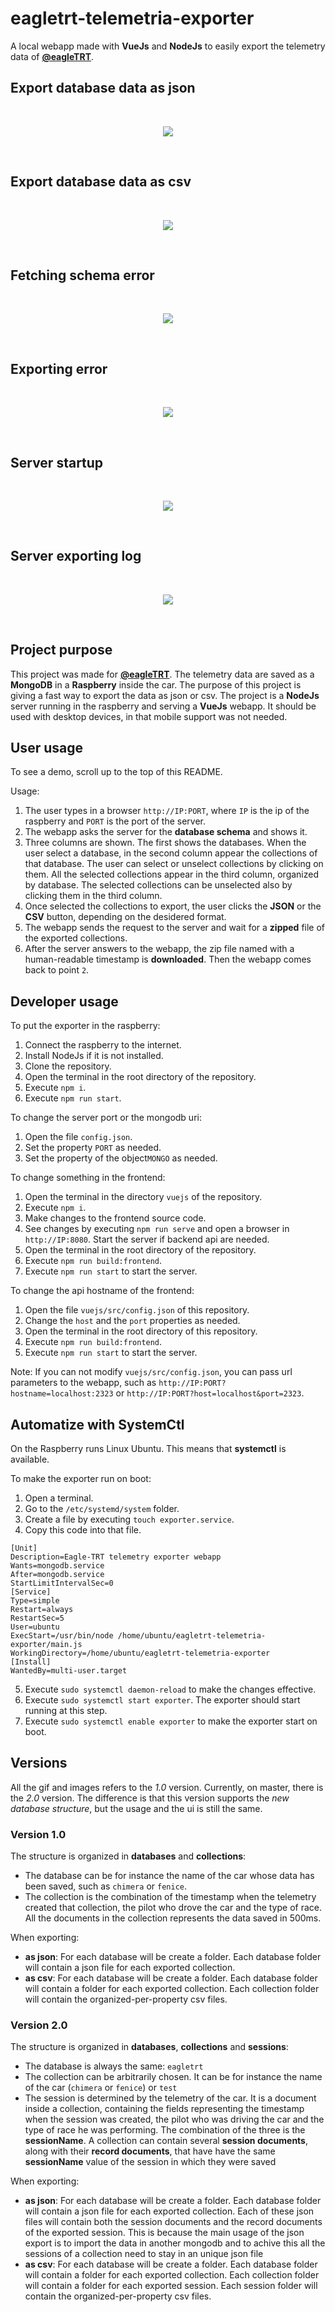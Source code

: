 # eagletrt-telemetria-exporter

A local webapp made with **VueJs** and **NodeJs** to easily export the telemetry data of **[@eagleTRT](https://github.com/eagletrt)**.

## Export database data as json

<br />
<p align="center">
  <img src="https://github.com/euberdeveloper/eagletrt-telemetria-exporter/raw/master/docs/assets/demo_json.gif">
</p>
<br />

## Export database data as csv

<br />
<p align="center">
  <img src="https://github.com/euberdeveloper/eagletrt-telemetria-exporter/raw/master/docs/assets/demo_csv.gif">
</p>
<br />

## Fetching schema error

<br />
<p align="center">
  <img src="https://github.com/euberdeveloper/eagletrt-telemetria-exporter/raw/master/docs/assets/fetching_database_error.png">
</p>
<br />

## Exporting error

<br />
<p align="center">
  <img src="https://github.com/euberdeveloper/eagletrt-telemetria-exporter/raw/master/docs/assets/exporting_error.png">
</p>
<br />

## Server startup

<br />
<p align="center">
  <img src="https://github.com/euberdeveloper/eagletrt-telemetria-exporter/raw/master/docs/assets/server_start_log.gif">
</p>
<br />

## Server exporting log

<br />
<p align="center">
  <img src="https://github.com/euberdeveloper/eagletrt-telemetria-exporter/raw/master/docs/assets/server_export_log.gif">
</p>
<br />

## Project purpose

This project was made for **[@eagleTRT](https://github.com/eagletrt)**. The telemetry data are saved as a **MongoDB** in a **Raspberry** inside the car. The purpose of this project is giving a fast way to export the data as json or csv. The project is a **NodeJs** server running in the raspberry and serving a **VueJs** webapp. It should be used with desktop devices, in that mobile support was not needed.

## User usage

To see a demo, scroll up to the top of this README.

Usage:

1. The user types in a browser `http://IP:PORT`, where `IP` is the ip of the raspberry and `PORT` is the port of the server.
2. The webapp asks the server for the **database schema** and shows it.
3. Three columns are shown. The first shows the databases. When the user select a database, in the second column appear the collections of that database. The user can select or unselect collections by clicking on them. All the selected collections appear in the third column, organized by database. The selected collections can be unselected also by clicking them in the third column.
4. Once selected the collections to export, the user clicks the **JSON** or the **CSV** button, depending on the desidered format.
5. The webapp sends the request to the server and wait for a **zipped** file of the exported collections.
6. After the server answers to the webapp, the zip file named with a human-readable timestamp is **downloaded**. Then the webapp comes back to point `2`.

## Developer usage

To put the exporter in the raspberry:

1. Connect the raspberry to the internet.
2. Install NodeJs if it is not installed.
3. Clone the repository.
4. Open the terminal in the root directory of the repository.
5. Execute `npm i`.
6. Execute `npm run start`.

To change the server port or the mongodb uri:

1. Open the file `config.json`.
2. Set the property `PORT` as needed.
3. Set the property of the object`MONGO` as needed.

To change something in the frontend:

1. Open the terminal in the directory `vuejs` of the repository.
2. Execute `npm i`.
3. Make changes to the frontend source code.
4. See changes by executing `npm run serve` and open a browser in `http://IP:8080`. Start the server if backend api are needed.
5. Open the terminal in the root directory of the repository.
6. Execute `npm run build:frontend`.
7. Execute `npm run start` to start the server.

To change the api hostname of the frontend:

1. Open the file `vuejs/src/config.json` of this repository.
2. Change the `host` and the `port` properties as needed.
3. Open the terminal in the root directory of this repository.
4. Execute `npm run build:frontend`.
5. Execute `npm run start` to start the server.

Note: If you can not modify `vuejs/src/config.json`, you can pass url parameters to the webapp, such as `http://IP:PORT?hostname=localhost:2323` or `http://IP:PORT?host=localhost&port=2323`.

## Automatize with SystemCtl

On the Raspberry runs Linux Ubuntu. This means that **systemctl** is available.

To make the exporter run on boot:

1. Open a terminal.
2. Go to the `/etc/systemd/system` folder.
3. Create a file by executing `touch exporter.service`.
4. Copy this code into that file.
```
[Unit]
Description=Eagle-TRT telemetry exporter webapp
Wants=mongodb.service
After=mongodb.service
StartLimitIntervalSec=0
[Service]
Type=simple
Restart=always
RestartSec=5
User=ubuntu
ExecStart=/usr/bin/node /home/ubuntu/eagletrt-telemetria-exporter/main.js
WorkingDirectory=/home/ubuntu/eagletrt-telemetria-exporter
[Install]
WantedBy=multi-user.target
```
5. Execute `sudo systemctl daemon-reload` to make the changes effective.
6. Execute `sudo systemctl start exporter`. The exporter should start running at this step.
7. Execute `sudo systemctl enable exporter` to make the exporter start on boot.

## Versions

All the gif and images refers to the *1.0* version. Currently, on master, there is the *2.0* version. The difference is that this version supports the *new database structure*, but the usage and the ui is still the same.

### Version 1.0

The structure is organized in **databases** and **collections**: 

* The database can be for instance the name of the car whose data has been saved, such as `chimera` or `fenice`. 
* The collection is the combination of the timestamp when the telemetry created that collection, the pilot who drove the car and the type of race. All the documents in the collection represents the data saved in 500ms.

When exporting:

* __as json__: For each database will be create a folder. Each database folder will contain a json file for each exported collection.
* __as csv__: For each database will be create a folder. Each database folder will contain a folder for each exported collection. Each collection folder will contain the organized-per-property csv files.

### Version 2.0

The structure is organized in **databases**, **collections** and **sessions**:

* The database is always the same: `eagletrt`
* The collection can be arbitrarily chosen. It can be for instance the name of the car (`chimera` or `fenice`) or `test`
* The session is determined by the telemetry of the car. It is a document inside a collection, containing the fields representing the timestamp when the session was created, the pilot who was driving the car and the type of race he was performing. The combination of the three is the **sessionName**. A collection can contain several **session documents**, along with their **record documents**, that have have the same **sessionName** value of the session in which they were saved

When exporting:

* __as json__: For each database will be create a folder. Each database folder will contain a json file for each exported collection. Each of these json files will contain both the session documents and the record documents of the exported session. This is because the main usage of the json export is to import the data in another mongodb and to achive this all the sessions of a collection need to stay in an unique json file
* __as csv__: For each database will be create a folder. Each database folder will contain a folder for each exported collection. Each collection folder will contain a folder for each exported session. Each session folder will contain the organized-per-property csv files.
